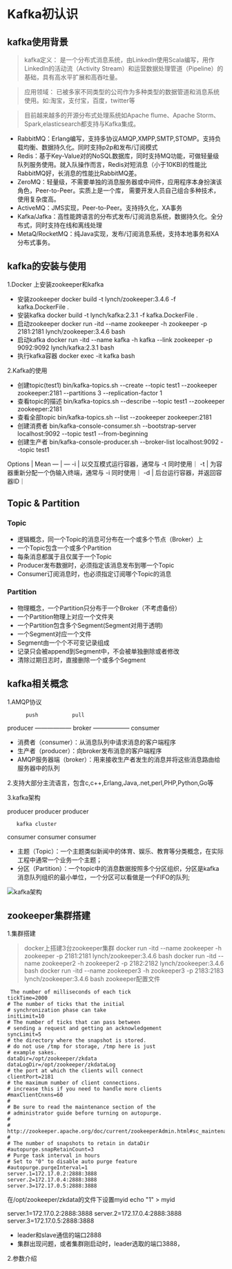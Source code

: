 # Kafka初认识
## kafka使用背景
> kafka定义： 是一个分布式消息系统，由LinkedIn使用Scala编写，用作LinkedIn的活动流（Activity Stream）和运营数据处理管道（Pipeline）的基础，具有高水平扩展和高吞吐量。

> 应用领域： 已被多家不同类型的公司作为多种类型的数据管道和消息系统使用。如:淘宝，支付宝，百度，twitter等

> 目前越来越多的开源分布式处理系统如Apache flume、Apache Storm、Spark,elasticsearch都支持与Kafka集成。

- RabbitMQ：Erlang编写，支持多协议AMQP,XMPP,SMTP,STOMP。支持负载均衡、数据持久化。同时支持p2p和发布/订阅模式
- Redis：基于Key-Value对的NoSQL数据库，同时支持MQ功能，可做轻量级队列服务使用。就入队操作而言，Redis对短消息（小于10KB)的性能比
RabbitMQ好，长消息的性能比RabbitMQ差。
- ZeroMQ：轻量级，不需要单独的消息服务器或中间件，应用程序本身扮演该角色，Peer-to-Peer。实质上是一个库，
需要开发人员自己组合多种技术，使用复杂度高。
- ActiveMQ：JMS实现，Peer-to-Peer。支持持久化，XA事务
- Kafka/Jafka：高性能跨语言的分布式发布/订阅消息系统，数据持久化。全分布式，同时支持在线和离线处理
- MetaQ/RocketMQ：纯Java实现，发布/订阅消息系统，支持本地事务和XA分布式事务。

## kafka的安装与使用


1.Docker 上安装zookeeper和kafka
- 安装zookeeper docker build -t lynch/zookeeper:3.4.6  -f kafka.DockerFile .
- 安装kafka  docker build -t lynch/kafka:2.3.1  -f kafka.DockerFile .
- 启动zookeeper docker run -itd --name zookeeper -h zookeeper -p 2181:2181 lynch/zookeeper:3.4.6 bash
- 启动kafka docker run -itd --name kafka -h kafka --link zookeeper -p 9092:9092 lynch/kafka:2.3.1 bash
- 执行kafka容器 docker exec -it kafka bash


2.Kafka的使用
- 创建topic(test1)  bin/kafka-topics.sh --create --topic test1 --zookeeper zookeeper:2181 --partitions 3 --replication-factor 1
- 查看topic的描述  bin/kafka-topics.sh --describe  --topic test1 --zookeeper zookeeper:2181
- 查看全部topic  bin/kafka-topics.sh --list --zookeeper zookeeper:2181
- 创建消费者 bin/kafka-console-consumer.sh --bootstrap-server localhost:9092 --topic test1 --from-beginning
- 创建生产者 bin/kafka-console-producer.sh --broker-list localhost:9092 --topic test1



Options |	Mean
—  |  —
-i	| 以交互模式运行容器，通常与 -t 同时使用｜
-t	| 为容器重新分配一个伪输入终端，通常与 -i 同时使用｜
-d	| 后台运行容器，并返回容器ID｜


## Topic & Partition

### Topic
- 逻辑概念，同一个Topic的消息可分布在一个或多个节点（Broker）上
- 一个Topic包含一个或多个Partition
- 每条消息都属于且仅属于一个Topic
- Producer发布数据时，必须指定该消息发布到哪一个Topic
- Consumer订阅消息时，也必须指定订阅哪个Topic的消息

### Partition
- 物理概念，一个Partition只分布于一个Broker（不考虑备份）
- 一个Partition物理上对应一个文件夹
- 一个Partition包含多个Segment(Segment对用于透明)
- 一个Segment对应一个文件
- Segment由一个个不可变记录组成
- 记录只会被append到Segment中，不会被单独删除或者修改
- 清除过期日志时，直接删除一个或多个Segment


## kafka相关概念
1.AMQP协议

          push           pull
producer ——————  broker —————— consumer
- 消费者（consumer）：从消息队列中请求消息的客户端程序
- 生产者（producer）：向broker发布消息的客户端程序
- AMQP服务器端（broker）：用来接收生产者发生的消息并将这些消息路由给服务器中的队列


2.支持大部分主流语言，包含c,c++,Erlang,Java,.net,perl,PHP,Python,Go等

3.kafka架构

producer   producer  producer

       kafka cluster
consumer   consumer  consumer


- 主题（Topic）：一个主题类似新闻中的体育、娱乐、教育等分类概念，在实际工程中通常一个业务一个主题；
- 分区（Partition）：一个topic中的消息数据按照多个分区组织，分区是kafka消息队列组织的最小单位，一个分区可以看做是一个FIFO的队列;

![kafka架构](/Users/lynch/Documents/Idea/Kafka_study/images/kafka架构.png)

## zookeeper集群搭建
1.集群搭建
> docker上搭建3台zookeeper集群
docker run -itd --name zookeeper -h zookeeper -p 2181:2181 lynch/zookeeper:3.4.6 bash
docker run -itd --name zookeeper2 -h zookeeper2 -p 2182:2182 lynch/zookeeper:3.4.6 bash
docker run -itd --name zookeeper3 -h zookeeper3 -p 2183:2183 lynch/zookeeper:3.4.6 bash
zookeeper配置文件
```properties
 The number of milliseconds of each tick
tickTime=2000
# The number of ticks that the initial 
# synchronization phase can take
initLimit=10
# The number of ticks that can pass between 
# sending a request and getting an acknowledgement
syncLimit=5
# the directory where the snapshot is stored.
# do not use /tmp for storage, /tmp here is just 
# example sakes.
dataDir=/opt/zookeeper/zkdata
dataLogDir=/opt/zookeeper/zkdataLog
# the port at which the clients will connect
clientPort=2181
# the maximum number of client connections.
# increase this if you need to handle more clients
#maxClientCnxns=60
#
# Be sure to read the maintenance section of the 
# administrator guide before turning on autopurge.
#
# http://zookeeper.apache.org/doc/current/zookeeperAdmin.html#sc_maintenance
#
# The number of snapshots to retain in dataDir
#autopurge.snapRetainCount=3
# Purge task interval in hours
# Set to "0" to disable auto purge feature
#autopurge.purgeInterval=1
server.1=172.17.0.2:2888:3888
server.2=172.17.0.4:2888:3888
server.3=172.17.0.5:2888:3888
```

在/opt/zookeeper/zkdata的文件下设置myid
echo "1" > myid

server.1=172.17.0.2:2888:3888
server.2=172.17.0.4:2888:3888
server.3=172.17.0.5:2888:3888
- leader和slave通信的端口2888
- 集群出现问题，或者集群刚启动时，leader选取的端口3888，

2.参数介绍